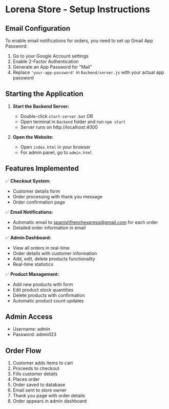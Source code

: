 # Lorena Store - Setup Instructions

## Email Configuration

To enable email notifications for orders, you need to set up Gmail App Password:

1. Go to your Google Account settings
2. Enable 2-Factor Authentication
3. Generate an App Password for "Mail"
4. Replace `'your-app-password'` in `Backend/server.js` with your actual app password

## Starting the Application

1. **Start the Backend Server:**
   - Double-click `start-server.bat` OR
   - Open terminal in `Backend` folder and run `npm start`
   - Server runs on http://localhost:4000

2. **Open the Website:**
   - Open `index.html` in your browser
   - For admin panel, go to `admin.html`

## Features Implemented

✅ **Checkout System:**
- Customer details form
- Order processing with thank you message
- Order confirmation page

✅ **Email Notifications:**
- Automatic email to spanishfrenchexpress@gmail.com for each order
- Detailed order information in email

✅ **Admin Dashboard:**
- View all orders in real-time
- Order details with customer information
- Add, edit, delete products functionality
- Real-time statistics

✅ **Product Management:**
- Add new products with form
- Edit product stock quantities
- Delete products with confirmation
- Automatic product count updates

## Admin Access
- Username: admin
- Password: admin123

## Order Flow
1. Customer adds items to cart
2. Proceeds to checkout
3. Fills customer details
4. Places order
5. Order saved to database
6. Email sent to store owner
7. Thank you page with order details
8. Order appears in admin dashboard